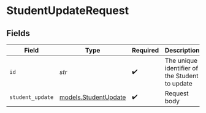 # StudentUpdateRequest


## Fields

| Field                                              | Type                                               | Required                                           | Description                                        | Example                                            |
| -------------------------------------------------- | -------------------------------------------------- | -------------------------------------------------- | -------------------------------------------------- | -------------------------------------------------- |
| `id`                                               | *str*                                              | :heavy_check_mark:                                 | The unique identifier of the Student to update     | 123e4567-e89b-12d3-a456-426614174000               |
| `student_update`                                   | [models.StudentUpdate](../models/studentupdate.md) | :heavy_check_mark:                                 | Request body                                       |                                                    |